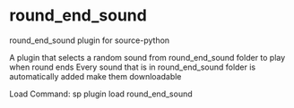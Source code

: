 # round_end_sound

round_end_sound plugin for source-python

A plugin that selects a random sound from round_end_sound folder to play when round ends
Every sound that is in round_end_sound folder is automatically added make them downloadable

Load Command: sp plugin load round_end_sound
